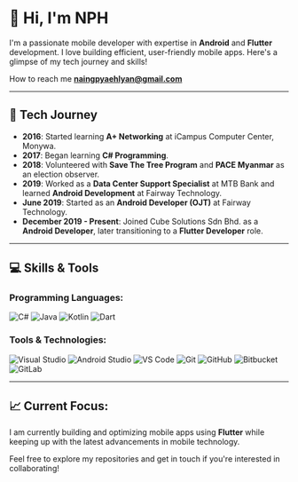 # 👋 Hi, I'm NPH

I'm a passionate mobile developer with expertise in **Android** and **Flutter** development. I love building efficient, user-friendly mobile apps. Here's a glimpse of my tech journey and skills!

How to reach me **naingpyaehlyan@gmail.com**

---

## 🚀 Tech Journey

- **2016**: Started learning **A+ Networking** at iCampus Computer Center, Monywa.
- **2017**: Began learning **C# Programming**.
- **2018**: Volunteered with **Save The Tree Program** and **PACE Myanmar** as an election observer.
- **2019**: Worked as a **Data Center Support Specialist** at MTB Bank and learned **Android Development** at Fairway Technology.
- **June 2019**: Started as an **Android Developer (OJT)** at Fairway Technology.
- **December 2019 - Present**: Joined Cube Solutions Sdn Bhd. as a **Android Developer**, later transitioning to a **Flutter Developer** role.

---

## 💻 Skills & Tools

### Programming Languages:
![C#](https://img.shields.io/badge/C%23-%23239120.svg?style=for-the-badge&logo=c-sharp&logoColor=white)
![Java](https://img.shields.io/badge/Java-%23ED8B00.svg?style=for-the-badge&logo=java&logoColor=white)
![Kotlin](https://img.shields.io/badge/Kotlin-%230095D5.svg?style=for-the-badge&logo=kotlin&logoColor=white)
![Dart](https://img.shields.io/badge/Dart-%230175C2.svg?style=for-the-badge&logo=dart&logoColor=white)

### Tools & Technologies:
![Visual Studio](https://img.shields.io/badge/Visual%20Studio-%235C2D91.svg?style=for-the-badge&logo=visual-studio&logoColor=white)
![Android Studio](https://img.shields.io/badge/Android%20Studio-%233DDC84.svg?style=for-the-badge&logo=android-studio&logoColor=white)
![VS Code](https://img.shields.io/badge/VS%20Code-%23007ACC.svg?style=for-the-badge&logo=visual-studio-code&logoColor=white)
![Git](https://img.shields.io/badge/Git-%23F05033.svg?style=for-the-badge&logo=git&logoColor=white)
![GitHub](https://img.shields.io/badge/GitHub-%23181717.svg?style=for-the-badge&logo=github&logoColor=white)
![Bitbucket](https://img.shields.io/badge/Bitbucket-%230047B3.svg?style=for-the-badge&logo=bitbucket&logoColor=white)
![GitLab](https://img.shields.io/badge/GitLab-%23FCA121.svg?style=for-the-badge&logo=gitlab&logoColor=white)

---

## 📈 Current Focus:
I am currently building and optimizing mobile apps using **Flutter** while keeping up with the latest advancements in mobile technology. 

Feel free to explore my repositories and get in touch if you're interested in collaborating!
